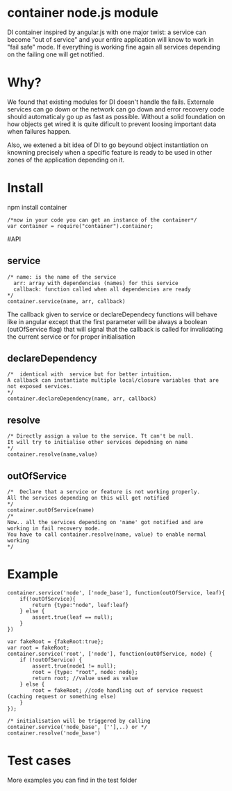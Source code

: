 # container node.js module
DI container inspired by angular.js with one major twist: a service can become "out of service" and your entire application will know to work in "fail safe" mode. If everything is working fine again all services depending on the failing one will get notified.

# Why?
 We found that existing modules for DI doesn't handle the fails. Externale services can go down or the network can go down and error recovery code should automaticaly go up as fast as possible. Without a solid foundation on how objects get wired it is quite dificult to prevent loosing important data when failures happen.

 Also, we extened a bit idea of DI to go beyound object instantiation on  knowning precisely when a specific feature is ready to be used in other zones of the application  depending on it. 
 

# Install
npm install container 

    /*now in your code you can get an instance of the container*/
    var container = require("container").container;

#API

## service
    /* name: is the name of the service
      arr: array with dependencies (names) for this service
      callback: function called when all dependencies are ready
    */
    container.service(name, arr, callback)

The callback given to service or declareDependecy functions will behave like in angular except that the first parameter will be always a boolean (outOfService flag) that will signal that the callback is called for invalidating the current service or for proper initialisation

## declareDependency
    /*  identical with  service but for better intuition.
    A callback can instantiate multiple local/closure variables that are not exposed services.
    */
    container.declareDependency(name, arr, callback)

## resolve
    /* Directly assign a value to the service. Tt can't be null. 
    It will try to initialise other services depedning on name
    */
    container.resolve(name,value)

## outOfService
    /*  Declare that a service or feature is not working properly. 
    All the services depending on this will get notified
    */
    container.outOfService(name)
    /*
    Now.. all the services depending on 'name' got notified and are working in fail recovery mode.
    You have to call container.resolve(name, value) to enable normal working
    */


# Example

    
    container.service('node', ['node_base'], function(outOfService, leaf){
        if(!outOfService){
            return {type:"node", leaf:leaf}
        } else {
            assert.true(leaf == null);
        }
    })
    
    var fakeRoot = {fakeRoot:true};
    var root = fakeRoot;
    container.service('root', ['node'], function(outOfService, node) {
        if (!outOfService) {
            assert.true(node1 != null);
            root = {type: "root", node: node};
            return root; //value used as value
        } else {
            root = fakeRoot; //code handling out of service request (caching request or something else)
        }
    });

    /* initialisation will be triggered by calling container.service('node_base', [''],..) or */
    container.resolve('node_base')


# Test cases

More examples you can find in the test folder



